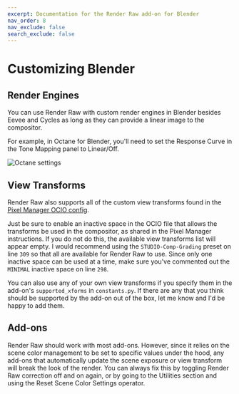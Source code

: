 ```yaml
---
excerpt: Documentation for the Render Raw add-on for Blender
nav_order: 8
nav_exclude: false
search_exclude: false
---
```


# Customizing Blender

## Render Engines

You can use Render Raw with custom render engines in Blender besides Eevee and Cycles as long as they can provide a linear image to the compositor.

For example, in Octane for Blender, you'll need to set the Response Curve in the Tone Mapping panel to Linear/Off.

![Octane settings](/images/octane.png)

## View Transforms

Render Raw also supports all of the custom view transforms found in the [Pixel Manager OCIO config](https://github.com/Joegenco/PixelManager). 

Just be sure to enable an inactive space in the OCIO file that allows the transforms be used in the compositor, as shared in the Pixel Manager instructions. If you do not do this, the available view transforms list will appear empty. I would recommend using the `STUDIO-Comp-Grading` preset on line `309` so that all are available for Render Raw to use. Since only one inactive space can be used at a time, make sure you've commented out the `MINIMAL` inactive space on line `298`. 

You can also use any of your own view transforms if you specify them in the add-on's `supported_xforms` in `constants.py`. If there are any that you think should be supported by the add-on out of the box, let me know and I'd be happy to add them. 

## Add-ons

Render Raw should work with most add-ons. However, since it relies on the scene color management to be set to specific values under the hood, any add-ons that automatically update the scene exposure or view transform will break the look of the render. You can always fix this by toggling Render Raw correction off and on again, or by going to the Utilities section and using the Reset Scene Color Settings operator. 